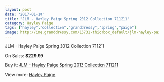 ```yaml
---
layout: post
date: '2017-01-18'
title: "JLM - Hayley Paige Spring 2012 Collection 711211"
category: Hayley Paige
tags: ["hayley","collection","granddressy","spring","paige"]
image: http://img.granddressy.com/16731-thickbox_default/jlm-hayley-paige-spring-2012-collection-711211.jpg
---
```

JLM - Hayley Paige Spring 2012 Collection 711211

On Sales: **$229.99**
<a href="https://www.granddressy.com/en/hayley-paige/15735-jlm-hayley-paige-spring-2012-collection-711211.html"><amp-img layout="responsive" width="600" height="600" src="//img.granddressy.com/16731-thickbox_default/jlm-hayley-paige-spring-2012-collection-711211.jpg" alt="JLM - Hayley Paige Spring 2012 Collection 711211 0" /></a>

Buy it: [JLM - Hayley Paige Spring 2012 Collection 711211](https://www.granddressy.com/en/hayley-paige/15735-jlm-hayley-paige-spring-2012-collection-711211.html "JLM - Hayley Paige Spring 2012 Collection 711211")

View more: [Hayley Paige](https://www.granddressy.com/en/35-hayley-paige "Hayley Paige")